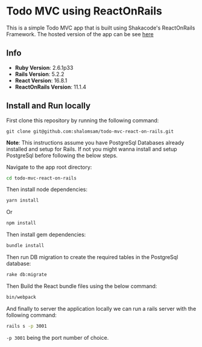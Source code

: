# Todo MVC using ReactOnRails

This is a simple Todo MVC app that is built using Shakacode's ReactOnRails Framework. The hosted version of the app can be see [here](https://afternoon-anchorage-49678.herokuapp.com/#)

## Info
* **Ruby Version**: 2.6.1p33
* **Rails Version**: 5.2.2
* **React Version**: 16.8.1
* **ReactOnRails Version**: 11.1.4

## Install and Run locally
First clone this repository by running the following command:
```git
git clone git@github.com:shalomsam/todo-mvc-react-on-rails.git
```
**Note**: This instructions assume you have PostgreSql Databases already installed and setup for Rails. If not you might wanna install and setup PostgreSql before following the below steps.

Navigate to the app root directory:
```bash
cd todo-mvc-react-on-rails
```

Then install node dependencies:
```bash
yarn install
```
Or
```bash
npm install
```

Then install gem dependencies:
```bash
bundle install
```

Then run DB migration to create the required tables in the PostgreSql database:
```bash
rake db:migrate
```

Then Build the React bundle files using the below command:
```bash
bin/webpack
```
 And finally to server the application locally we can run a rails server with the following command:
 ```bash
 rails s -p 3001
 ```
 `-p 3001` being the port number of choice.


